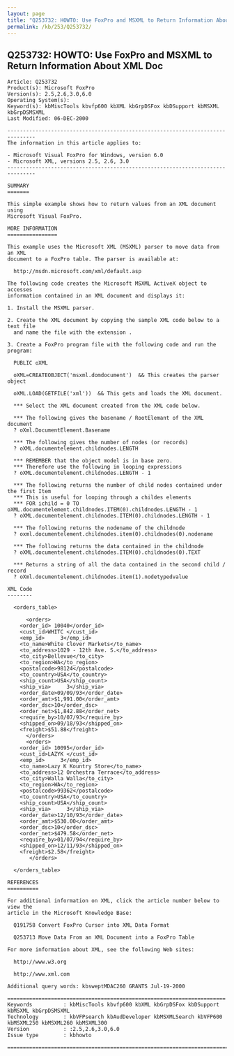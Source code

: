 ```yaml
---
layout: page
title: "Q253732: HOWTO: Use FoxPro and MSXML to Return Information About XML Doc"
permalink: /kb/253/Q253732/
---
```


## Q253732: HOWTO: Use FoxPro and MSXML to Return Information About XML Doc

	Article: Q253732
	Product(s): Microsoft FoxPro
	Version(s): 2.5,2.6,3.0,6.0
	Operating System(s): 
	Keyword(s): kbMiscTools kbvfp600 kbXML kbGrpDSFox kbDSupport kbMSXML kbGrpDSMSXML
	Last Modified: 06-DEC-2000
	
	-------------------------------------------------------------------------------
	The information in this article applies to:
	
	- Microsoft Visual FoxPro for Windows, version 6.0 
	- Microsoft XML, versions 2.5, 2.6, 3.0 
	-------------------------------------------------------------------------------
	
	SUMMARY
	=======
	
	This simple example shows how to return values from an XML document using
	Microsoft Visual FoxPro.
	
	MORE INFORMATION
	================
	
	This example uses the Microsoft XML (MSXML) parser to move data from an XML
	document to a FoxPro table. The parser is available at:
	
	  http://msdn.microsoft.com/xml/default.asp
	
	The following code creates the Microsoft MSXML ActiveX object to accesses
	information contained in an XML document and displays it:
	
	1. Install the MSXML parser.
	
	2. Create the XML document by copying the sample XML code below to a text file
	  and name the file with the extension .
	
	3. Create a FoxPro program file with the following code and run the program:
	
	  PUBLIC oXML  
	
	  oXML=CREATEOBJECT('msxml.domdocument')  && This creates the parser object
	
	  oXML.LOAD(GETFILE('xml'))  && This gets and loads the XML document. 
	
	  *** Select the XML document created from the XML code below.
	
	  *** The following gives the basename / RootElemant of the XML document
	  ? oXml.DocumentElement.Basename 
	
	  *** The following gives the number of nodes (or records)           
	  ? oXML.documentelement.childnodes.LENGTH  
	
	  *** REMEMBER that the object model is in base zero.
	  *** Therefore use the following in looping expressions  
	  ? oXML.documentelement.childnodes.LENGTH - 1
	
	  *** The following returns the number of child nodes contained under the first Item
	  *** This is useful for looping through a childes elements
	  *** FOR ichild = 0 TO oXML.documentelement.childnodes.ITEM(0).childnodes.LENGTH - 1
	  ? oXML.documentelement.childnodes.ITEM(0).childnodes.LENGTH - 1
	
	  *** The following returns the nodename of the childnode  
	  ? oxml.documentelement.childnodes.item(0).childnodes(0).nodename
	
	  *** The following returns the data contained in the childnode
	  ? oXML.documentelement.childnodes.ITEM(0).childnodes(0).TEXT
	
	  *** Returns a string of all the data contained in the second child / record
	  ? oXml.documentelement.childnodes.item(1).nodetypedvalue
	
	XML Code
	--------
	
	  <orders_table>
	
	      <orders>
	  	<order_id> 10040</order_id>
	  	<cust_id>WHITC </cust_id>
	  	<emp_id>     3</emp_id>
	  	<to_name>White Clover Markets</to_name>
	  	<to_address>1029 - 12th Ave. S.</to_address>
	  	<to_city>Bellevue</to_city>
	  	<to_region>WA</to_region>
	  	<postalcode>98124</postalcode>
	  	<to_country>USA</to_country>
	  	<ship_count>USA</ship_count>
	  	<ship_via>     3</ship_via>
	  	<order_date>09/09/93</order_date>
	  	<order_amt>$1,991.00</order_amt>
	  	<order_dsc>10</order_dsc>
	  	<order_net>$1,842.88</order_net>
	  	<require_by>10/07/93</require_by>
	  	<shipped_on>09/18/93</shipped_on>
	  	<freight>$51.88</freight>
	      </orders>
	      <orders>
	  	<order_id> 10095</order_id>
	  	<cust_id>LAZYK </cust_id>
	  	<emp_id>     3</emp_id>
	  	<to_name>Lazy K Kountry Store</to_name>
	  	<to_address>12 Orchestra Terrace</to_address>
	  	<to_city>Walla Walla</to_city>
	  	<to_region>WA</to_region>
	  	<postalcode>99362</postalcode>
	  	<to_country>USA</to_country>
	  	<ship_count>USA</ship_count>
	  	<ship_via>     3</ship_via>
	  	<order_date>12/10/93</order_date>
	  	<order_amt>$530.00</order_amt>
	  	<order_dsc>10</order_dsc>
	  	<order_net>$479.58</order_net>
	  	<require_by>01/07/94</require_by>
	  	<shipped_on>12/11/93</shipped_on>
	  	<freight>$2.58</freight>
	       </orders>
	
	  </orders_table>
	
	REFERENCES
	==========
	
	For additional information on XML, click the article number below to view the
	article in the Microsoft Knowledge Base:
	
	  Q191758 Convert FoxPro Cursor into XML Data Format
	
	  Q253713 Move Data From an XML Document into a FoxPro Table
	
	For more information about XML, see the following Web sites:
	
	  http://www.w3.org
	
	  http://www.xml.com
	
	Additional query words: kbsweptMDAC260 GRANTS Jul-19-2000
	
	======================================================================
	Keywords          : kbMiscTools kbvfp600 kbXML kbGrpDSFox kbDSupport kbMSXML kbGrpDSMSXML 
	Technology        : kbVFPsearch kbAudDeveloper kbMSXMLSearch kbVFP600 kbMSXML250 kbMSXML260 kbMSXML300
	Version           : :2.5,2.6,3.0,6.0
	Issue type        : kbhowto
	
	=============================================================================
	
